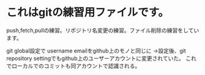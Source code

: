 # これはgitの練習用ファイルです。
push,fetch,pullの練習。リポジトリ名変更の練習。ファイル削除の練習をしています。

git global設定で username emailをgithub上のモノと同じに
→設定後、git repository settingでもgithub上のユーザーアカウントに変更されていた。
これでローカルでのコミットも同アカウントで認識される。